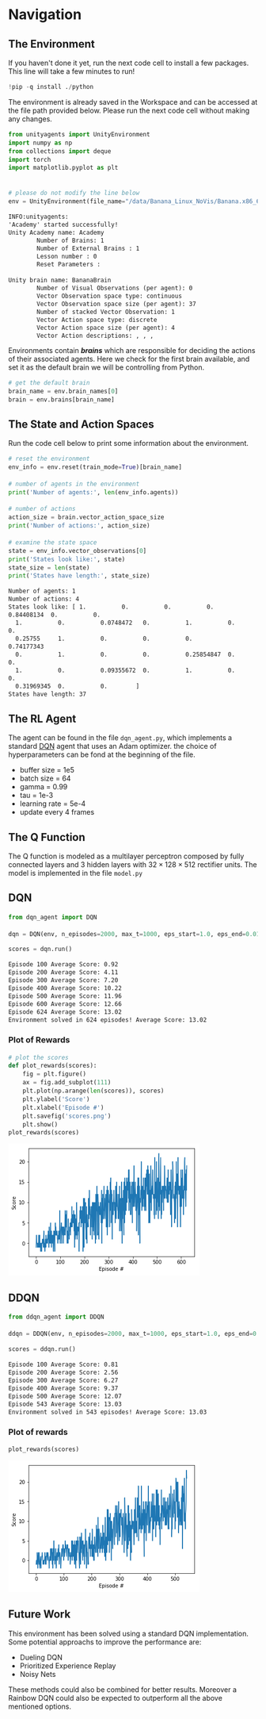 
# Navigation


## The Environment

If you haven't done it yet, run the next code cell to install a few packages.  This line will take a few minutes to run!


```python
!pip -q install ./python
```


The environment is already saved in the Workspace and can be accessed at the file path provided below.  Please run the next code cell without making any changes.


```python
from unityagents import UnityEnvironment
import numpy as np
from collections import deque
import torch
import matplotlib.pyplot as plt


# please do not modify the line below
env = UnityEnvironment(file_name="/data/Banana_Linux_NoVis/Banana.x86_64")
```

    INFO:unityagents:
    'Academy' started successfully!
    Unity Academy name: Academy
            Number of Brains: 1
            Number of External Brains : 1
            Lesson number : 0
            Reset Parameters :
    		
    Unity brain name: BananaBrain
            Number of Visual Observations (per agent): 0
            Vector Observation space type: continuous
            Vector Observation space size (per agent): 37
            Number of stacked Vector Observation: 1
            Vector Action space type: discrete
            Vector Action space size (per agent): 4
            Vector Action descriptions: , , , 


Environments contain **_brains_** which are responsible for deciding the actions of their associated agents. Here we check for the first brain available, and set it as the default brain we will be controlling from Python.


```python
# get the default brain
brain_name = env.brain_names[0]
brain = env.brains[brain_name]
```

## The State and Action Spaces

Run the code cell below to print some information about the environment.


```python
# reset the environment
env_info = env.reset(train_mode=True)[brain_name]

# number of agents in the environment
print('Number of agents:', len(env_info.agents))

# number of actions
action_size = brain.vector_action_space_size
print('Number of actions:', action_size)

# examine the state space 
state = env_info.vector_observations[0]
print('States look like:', state)
state_size = len(state)
print('States have length:', state_size)
```

    Number of agents: 1
    Number of actions: 4
    States look like: [ 1.          0.          0.          0.          0.84408134  0.          0.
      1.          0.          0.0748472   0.          1.          0.          0.
      0.25755     1.          0.          0.          0.          0.74177343
      0.          1.          0.          0.          0.25854847  0.          0.
      1.          0.          0.09355672  0.          1.          0.          0.
      0.31969345  0.          0.        ]
    States have length: 37


## The RL Agent

The agent can be found in the file `dqn_agent.py`, which implements a standard [DQN](https://storage.googleapis.com/deepmind-media/dqn/DQNNaturePaper.pdf) agent that uses an Adam optimizer. the choice of hyperparameters can be fond at the beginning of the file.

- buffer size = 1e5
- batch size = 64
- gamma = 0.99
- tau = 1e-3
- learning rate = 5e-4
- update every 4 frames

## The Q Function

The Q function is modeled as a multilayer perceptron composed by fully connected layers and 3 hidden layers with $32\times128\times512$ rectifier units. The model is implemented in the file `model.py`

## DQN


```python
from dqn_agent import DQN

dqn = DQN(env, n_episodes=2000, max_t=1000, eps_start=1.0, eps_end=0.01, eps_decay=0.995)
```


```python
scores = dqn.run()
```

    Episode 100	Average Score: 0.92
    Episode 200	Average Score: 4.11
    Episode 300	Average Score: 7.20
    Episode 400	Average Score: 10.22
    Episode 500	Average Score: 11.96
    Episode 600	Average Score: 12.66
    Episode 624	Average Score: 13.02
    Environment solved in 624 episodes!	Average Score: 13.02


### Plot of Rewards


```python
# plot the scores
def plot_rewards(scores):
    fig = plt.figure()
    ax = fig.add_subplot(111)
    plt.plot(np.arange(len(scores)), scores)
    plt.ylabel('Score')
    plt.xlabel('Episode #')
    plt.savefig('scores.png')
    plt.show()
plot_rewards(scores)
```


![png](output_14_0.png)


## DDQN


```python
from ddqn_agent import DDQN

ddqn = DDQN(env, n_episodes=2000, max_t=1000, eps_start=1.0, eps_end=0.01, eps_decay=0.995)
```


```python
scores = ddqn.run()
```

    Episode 100	Average Score: 0.81
    Episode 200	Average Score: 2.56
    Episode 300	Average Score: 6.27
    Episode 400	Average Score: 9.37
    Episode 500	Average Score: 12.07
    Episode 543	Average Score: 13.03
    Environment solved in 543 episodes!	Average Score: 13.03


### Plot of rewards


```python
plot_rewards(scores)
```


![png](output_19_0.png)


## Future Work

This environment has been solved using a standard DQN implementation. Some potential approachs to improve the performance are:
- Dueling DQN
- Prioritized Experience Replay
- Noisy Nets

These methods could also be combined for better results.
Moreover a Rainbow DQN could also be expected to outperform all the above mentioned options.


```python

```
